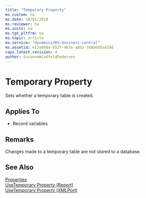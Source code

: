 ```yaml
---
title: "Temporary Property"
ms.custom: na
ms.date: 10/01/2018
ms.reviewer: na
ms.suite: na
ms.tgt_pltfrm: na
ms.topic: article
ms.service: "dynamics365-business-central"
ms.assetid: e12a808e-652f-467e-a8b1-768b6dba429d
caps.latest.revision: 4
author: SusanneWindfeldPedersen
---
```


 

# Temporary Property
Sets whether a temporary table is created.  
  
## Applies To  
- Record variables  
  
## Remarks  
Changes made to a temporary table are not stored to a database.  
  
## See Also  
[Properties](devenv-properties.md)   
[UseTemporary Property (Report)](devenv-usetemporary-report-property.md)   
[UseTemporary Property (XMLPort)](devenv-usetemporary-xmlport-property.md)